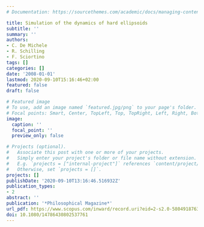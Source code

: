 ```yaml
---
# Documentation: https://sourcethemes.com/academic/docs/managing-content/

title: Simulation of the dynamics of hard ellipsoids
subtitle: ''
summary: ''
authors:
- C. De Michele
- R. Schilling
- F. Sciortino
tags: []
categories: []
date: '2008-01-01'
lastmod: 2020-09-10T15:16:46+02:00
featured: false
draft: false

# Featured image
# To use, add an image named `featured.jpg/png` to your page's folder.
# Focal points: Smart, Center, TopLeft, Top, TopRight, Left, Right, BottomLeft, Bottom, BottomRight.
image:
  caption: ''
  focal_point: ''
  preview_only: false

# Projects (optional).
#   Associate this post with one or more of your projects.
#   Simply enter your project's folder or file name without extension.
#   E.g. `projects = ["internal-project"]` references `content/project/deep-learning/index.md`.
#   Otherwise, set `projects = []`.
projects: []
publishDate: '2020-09-10T13:16:46.516932Z'
publication_types:
- 2
abstract: ''
publication: '*Philosophical Magazine*'
url_pdf: https://www.scopus.com/inward/record.uri?eid=2-s2.0-58049187633&doi=10.1080%2f14786430802537761&partnerID=40&md5=47faa771e83dbb8f0bf5ba7bc0a768d0
doi: 10.1080/14786430802537761
---
```

